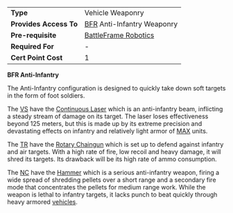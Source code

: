 |                        |                                                                   |
| ---------------------- | ----------------------------------------------------------------- |
| **Type**               | Vehicle Weaponry                                                  |
| **Provides Access To** | [BFR](../vehicles/BattleFrame_Robotics.md) Anti-Infantry Weaponry |
| **Pre-requisite**      | [BattleFrame Robotics](../vehicles/BattleFrame_Robotics.md)       |
| **Required For**       | \-                                                                |
| **Cert Point Cost**    | 1                                                                 |

**BFR Anti-Infantry**

The Anti-Infantry configuration is designed to quickly take down soft targets in
the form of foot soldiers.

The [VS](../terminology/Vanu_Sovereignty.md) have the
[Continuous Laser](../weapons/Continuous_Laser.md) which is an anti-infantry
beam, inflicting a steady stream of damage on its target. The laser loses
effectiveness beyond 125 meters, but this is made up by its extreme precision
and devastating effects on infantry and relatively light armor of
[MAX](../armor/Mechanized_Assault_Exo-Suit.md) units.

The [TR](../terminology/Terran_Republic.md) have the
[Rotary Chaingun](../items/Rotary_Chaingun.md) which is set up to defend against
infantry and air targets. With a high rate of fire, low recoil and heavy damage,
it will shred its targets. Its drawback will be its high rate of ammo
consumption.

The [NC](../terminology/New_Conglomerate.md) have the [Hammer](../items/Hammer.md) which
is a serious anti-infantry weapon, firing a wide spread of shredding pellets
over a short range and a secondary fire mode that concentrates the pellets for
medium range work. While the weapon is lethal to infantry targets, it lacks
punch to beat quickly through heavy armored [vehicles](../vehicles/Vehicle.md).
